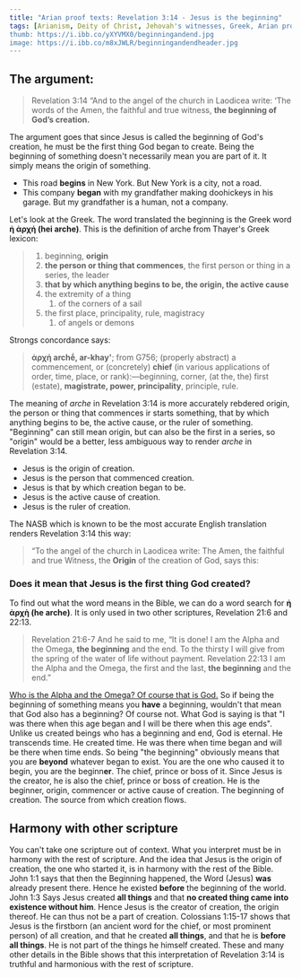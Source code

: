 ```yaml
---
title: "Arian proof texts: Revelation 3:14 - Jesus is the beginning"
tags: [Arianism, Deity of Christ, Jehovah's witnesses, Greek, Arian proof texts]
thumb: https://i.ibb.co/yXYVMX0/beginningandend.jpg
image: https://i.ibb.co/m8xJWLR/beginningandendheader.jpg
---
```


## The argument:

> Revelation 3:14 “And to the angel of the church in Laodicea write: ‘The words of the Amen, the faithful and true witness, **the beginning of God’s creation.**

The argument goes that since Jesus is called the beginning of God's creation, he must be the first thing God began to create. Being the beginning of something doesn't necessarily mean you are part of it. It simply means the origin of something.

*   This road **begins** in New York. But New York is a city, not a road.
*   This company **began** with my grandfather making doohickeys in his garage. But my grandfather is a human, not a company.

Let's look at the Greek. The word translated the beginning is the Greek word **ἡ ἀρχή (hei arche)**. This is the definition of arche from Thayer's Greek lexicon:

> 1.  beginning, **origin**
> 2.  **the person or thing that commences**, the first person or thing in a series, the leader
> 3.  **that by which anything begins to be, the origin, the active cause**
> 4.  the extremity of a thing
>     1.  of the corners of a sail
> 5.  the first place, principality, rule, magistracy
>     1.  of angels or demons

Strongs concordance says:

> **ἀρχή archḗ, ar-khay'**; from G756; (properly abstract) a commencement, or (concretely) **chief** (in various applications of order, time, place, or rank):—beginning, corner, (at the, the) first (estate), **magistrate, power, principality**, principle, rule.

The meaning of _arche_ in Revelation 3:14 is more accurately rebdered origin, the person or thing that commences ir starts something, that by which anything begins to be, the active cause, or the ruler of something. "Beginning" can still mean origin, but can also be the first in a series, so "origin" would be a better, less ambiguous way to render _arche_ in Revelation 3:14.

*   Jesus is the origin of creation.
*   Jesus is the person that commenced creation.
*   Jesus is that by which creation began to be.
*   Jesus is the active cause of creation.
*   Jesus is the ruler of creation.

The NASB which is known to be the most accurate English translation renders Revelation 3:14 this way:

> “To the angel of the church in Laodicea write: The Amen, the faithful and true Witness, the **Origin** of the creation of God, says this:

### Does it mean that Jesus is the first thing God created?

To find out what the word means in the Bible, we can do a word search for **ἡ ἀρχὴ (he arche)**. It is only used in two other scriptures, Revelation 21:6 and 22:13.

> Revelation 21:6-7 And he said to me, “It is done! I am the Alpha and the Omega, **the beginning** and the end. To the thirsty I will give from the spring of the water of life without payment. Revelation 22:13 I am the Alpha and the Omega, the first and the last, **the beginning** and the end.”

[Who is the Alpha and the Omega? Of course that is God.](https://thyreon.com/jesus-is-the-first-and-the-last/) So if being the beginning of something means you **have** a beginning, wouldn't that mean that God also has a beginning? Of course not. What God is saying is that "I was there when this age began and I will be there when this age ends". Unlike us created beings who has a beginning and end, God is eternal. He transcends time. He created time. He was there when time began and will be there when time ends. So being "the beginning" obviously means that you are **beyond** whatever began to exist. You are the one who caused it to begin, you are the beginn**er**. The chief, prince or boss of it. Since Jesus is the creator, he is also the chief, prince or boss of creation. He is the beginner, origin, commencer or active cause of creation. The beginning of creation. The source from which creation flows.

## Harmony with other scripture

You can't take one scripture out of context. What you interpret must be in harmony with the rest of scripture. And the idea that Jesus is the origin of creation, the one who started it, is in harmony with the rest of the Bible. John 1:1 says that then the Beginning happened, the Word (Jesus) **was** already present there. Hence he existed **before** the beginning of the world. John 1:3 Says Jesus created **all things** and that **no created thing came into existence without him**. Hence Jesus is the creator of creation, the origin thereof. He can thus not be a part of creation. Colossians 1:15-17 shows that Jesus is the firstborn (an ancient word for the chief, or most prominent person) of all creation, and that he created **all things**, and that he is **before all things**. He is not part of the things he himself created. These and many other details in the Bible shows that this interpretation of Revelation 3:14 is truthful and harmonious with the rest of scripture.
